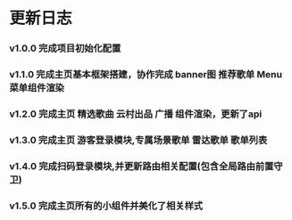 # 更新日志

### v1.0.0 完成项目初始化配置
### v1.1.0 完成主页基本框架搭建，协作完成 banner图 推荐歌单 Menu菜单组件渲染
### v1.2.0 完成主页 精选歌曲 云村出品 广播 组件渲染，更新了api
### v1.3.0 完成主页 游客登录模块,专属场景歌单 雷达歌单 歌单列表
### v1.4.0 完成扫码登录模块,并更新路由相关配置(包含全局路由前置守卫)
### v1.5.0 完成主页所有的小组件并美化了相关样式